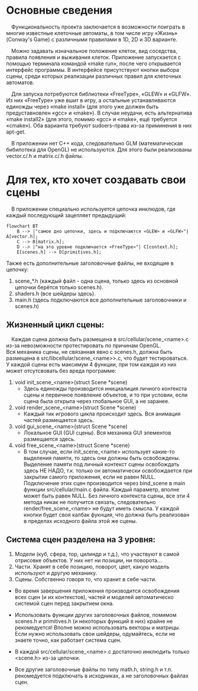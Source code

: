 # Основные сведения

&emsp;Функциональность проекта заключается в возможности поиграть в многие известные клеточные автоматы,
в том числе игру «Жизнь» (Conway's Game) с различными правилами в 1D, 2D и 3D варианте.

&emsp;Можно задавать изначальное положение клеток, вид соседства, правила появления и выживания клеток.
Приложение запускается с помощью терминала командой «make run», после чего открывается интерфейс программы.
В интерфейсе присутствуют кнопки выбора сцены, среди которых реализации различных правил для клеточных автоматов.

&emsp;Для запуска потребуются библиотеки «FreeType», «GLEW» и «GLFW».
Из них «FreeType» уже вшит в игру, а остальные устанавливаются единожды через «make install» (для этого уже должен быть предуставновлен «gcc» и «make»).
В случае неудачи, есть альтернатива «make install2» (для этого, помимо «gcc» и «make», ещё требуется «cmake»).
Оба варианта требуют sudoers-права из-за приминения в них apt-get.

&emsp;В приложении нет C++ кода, следовательно GLM (математическая бибилотека для OpenGL) не используются.
Для этого были реализованы vector.c/.h и matrix.c/.h файлы.

# Для тех, кто хочет создавать свои сцены

&emsp;В приложении специально используется цепочка инклюдов, где каждый последующий зацепляет предыдущий:
```mermaid
flowchart BT
    B --> |"самое дно цепочки, здесь и подключаются «GLEW» и «GLFW»"| A[vector.h];
    C --> B[matrix.h];
    D --> |"на это уровне подключается «FreeType»"| C[context.h];
    E[scenes.h] --> D[primitives.h];
```

Также есть дополнительные заголовочные файлы, не входящие в цепочку:
1. scene_*.h (каждый файл - одна сцена, только здесь из основной цепочки берётся только scenes.h).
2. shaders.h (все шейдеры здесь).
3. main.h (здесь подключаются все дополнительные заголовочники и scenes.h)

## Жизненный цикл сцены:
&emsp;Каждая сцена должна быть размещена в src/cellular/scene_&lt;name&gt;.c из-за невозможности протестировать по причинам OpenGL.<br/>
Вся механика сцены, не связанная явно с scenes.h, должна быть размещена в src/libcellular/scene_&lt;name&gt;>.c, что будет тестироваться.<br/>
У каждой сцены есть максимум 4 функции, при том каждая из них может отсутсвовать без вреда программе:
1. void init_scene_&lt;name&gt;(struct Scene *scene)
    - Здесь единожды производится инициалиция личного контекста сцены и первичное появление объектов,
    и то при условии, если сцена была открыта через глобальное GUI, а не заранее.
2. void render_scene_&lt;name&gt;(struct Scene *scene)
    - Каждый тик игрового цикла происходит здесь. Вся анимация частей размещается здесь.
3. void gui_scene_&lt;name&gt;(struct Scene *scene)
    - Локальное GUI (GUI сцены). Вся механика GUI элементов размещается здесь.
4. void free_scene_&lt;name&gt;(struct Scene *scene)
    - В том случае, если init_scene_&lt;name&gt; использует какие-то выделения памяти, то здесь они должны
    быть освобождены. Выделение памяти под личный контекст сцены освобождать здесь НЕ НАДО,
    т.к. только он автоматически освобождается при закрытии самого приложения, если не равен NULL.</div>
Подключение этих сцен производится через bind_scene в main функции src/cellular/main.c файла. Каждый параметр, вполне может быть равен NULL.
Без личного контекста сцены, все эти 4 метода никак не получится связать, следовательно render/free_scene_&lt;name&gt; не будут иметь смысла.
У каждой кнопки будет своя калбак фукнция, что должна быть реализован в пределах исходного файла этой же сцены.

## Система сцен разделена на 3 уровня:
1. Модели (куб, сфера, тор, цилиндр и т.д.), что участвуют в самой отрисовке объектов. У них нет ни позиции, ни поворота...
2. Части. Хранят в себе позицию, поворот, цвет, какую модель используют и другую механику.
3. Сцены. Собственно говоря то, что хранит в себе части.

- Во время завершения приложения производится освобождения всех сцен (и их контекстов),
частей и моделей автоматическо системой сцен перед закрытием окна.

- Использовать функции других заголовочных файлов, помимом scenes.h и primitives.h (и некоторых функций в них)
крайне не рекомедуется! Вполне можно использовать векторы и матрицы. Если нужно использовать свои шейдеры, одумайтесь,
если не знаете точно, как работает система сцен.

- В каждой src/cellular/scene_&lt;name&gt;.c достаточно инклюдить только <scene.h> из-за цепочки.

- Все другие заголовочные файлы по типу math.h, string.h и т.п. рекомедуется подключать в исходниках, а не заголовочных файлах сцен.
   
